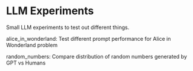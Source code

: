 # LLM Experiments

Small LLM experiments to test out different things.

alice_in_wonderland: Test different prompt performance for Alice in Wonderland problem

random_numbers: Compare distribution of random numbers generated by GPT vs Humans